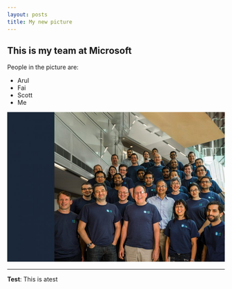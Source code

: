 ```yaml
---
layout: posts
title: My new picture
---
```


## This is my team at Microsoft
People in the picture are:
- Arul
- Fai
- Scott
- Me

![alt text](assets/images/grouppic.jpg "Team Picture")

---
**Test**: This is atest
